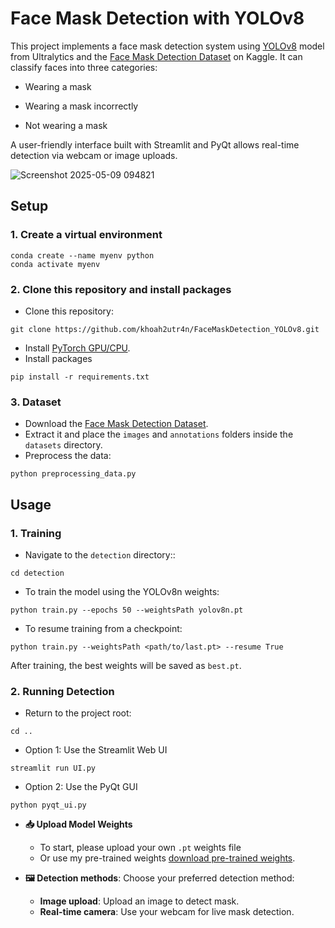 # Face Mask Detection with YOLOv8
This project implements a face mask detection system using [YOLOv8](https://github.com/ultralytics/ultralytics) model from Ultralytics and the [Face Mask Detection Dataset](https://www.kaggle.com/datasets/andrewmvd/face-mask-detection) on Kaggle. It can classify faces into three categories: 
  
  * Wearing a mask
  
  * Wearing a mask incorrectly
  
  * Not wearing a mask

A user-friendly interface built with Streamlit and PyQt allows real-time detection via webcam or image uploads.

![Screenshot 2025-05-09 094821](https://github.com/user-attachments/assets/dc2a3b5f-992f-4a7c-916b-b5a12c1fc93c)

## Setup
### 1. Create a virtual environment 
  ```
  conda create --name myenv python
  conda activate myenv
  ```
### 2. Clone this repository and install packages
  * Clone this repository:
  ```
  git clone https://github.com/khoah2utr4n/FaceMaskDetection_YOLOv8.git
  ```
  * Install [PyTorch GPU/CPU](https://pytorch.org/get-started/locally/).
  * Install packages
  ```
  pip install -r requirements.txt
  ```
### 3. Dataset
  * Download the [Face Mask Detection Dataset](https://www.kaggle.com/datasets/andrewmvd/face-mask-detection).
  * Extract it and place the `images` and `annotations` folders inside the `datasets` directory.
  * Preprocess the data:
  ```
  python preprocessing_data.py
  ```

## Usage
### 1. Training
  * Navigate to the `detection` directory::
  ```
  cd detection
  ```
  * To train the model using the YOLOv8n weights:
  ```
  python train.py --epochs 50 --weightsPath yolov8n.pt
  ```
  * To resume training from a checkpoint:
  ```
  python train.py --weightsPath <path/to/last.pt> --resume True
  ```
  After training, the best weights will be saved as `best.pt`.

### 2. Running Detection
  * Return to the project root:
  ```
  cd ..
  ```
  * Option 1: Use the Streamlit Web UI
  ```
  streamlit run UI.py
  ```
  * Option 2: Use the PyQt GUI
  ```
  python pyqt_ui.py
  ```
   * **📥 Upload Model Weights**
     * To start, please upload your own `.pt` weights file
     * Or use my pre-trained weights [download pre-trained weights](https://drive.google.com/file/d/1PJU0x9jH14CRtRaXwB7sP7WTnRtUN0T0/view?usp=sharing).
  
  * **🖼️ Detection methods**: Choose your preferred detection method:
    * **Image upload**: Upload an image to detect mask.
    * **Real-time camera**: Use your webcam for live mask detection.
